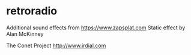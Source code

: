 # retroradio

Additional sound effects from https://www.zapsplat.com
Static effect by Alan McKinney

The Conet Project
http://www.irdial.com